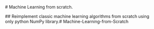 # Machine Learning from scratch.

## Reimplement classic machine learning algorithms from scratch using only python NumPy library.# Machine-Learning-from-Scratch
